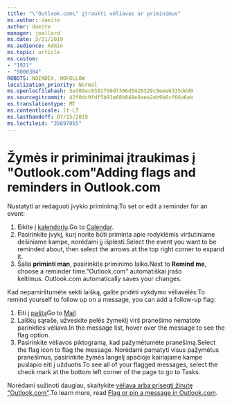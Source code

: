 ```yaml
---
title: "\"Outlook.com\" įtraukti vėliavas ar priminimus"
ms.author: daeite
author: daeite
manager: joallard
ms.date: 3/21/2019
ms.audience: Admin
ms.topic: article
ms.custom:
- "1921"
- "9000304"
ROBOTS: NOINDEX, NOFOLLOW
localization_priority: Normal
ms.openlocfilehash: 5ed89ac0381760d7396d5920329c9eee6335ddd0
ms.sourcegitcommit: 42f0dc9fdf5b93a68b048e8aee2eb9b6cf66a6eb
ms.translationtype: MT
ms.contentlocale: lt-LT
ms.lasthandoff: 07/15/2019
ms.locfileid: "35697055"
---
```

# <a name="adding-flags-and-reminders-in-outlookcom"></a><span data-ttu-id="ff7d8-102">Žymės ir priminimai įtraukimas į "Outlook.com"</span><span class="sxs-lookup"><span data-stu-id="ff7d8-102">Adding flags and reminders in Outlook.com</span></span>

<span data-ttu-id="ff7d8-103">Nustatyti ar redaguoti įvykio priminimą:</span><span class="sxs-lookup"><span data-stu-id="ff7d8-103">To set or edit a reminder for an event:</span></span>

1. <span data-ttu-id="ff7d8-104">Eikite į [kalendorių](https://outlook.live.com/calendar/).</span><span class="sxs-lookup"><span data-stu-id="ff7d8-104">Go to [Calendar](https://outlook.live.com/calendar/).</span></span>
1. <span data-ttu-id="ff7d8-105">Pasirinkite įvykį, kurį norite būti priminta apie rodyklėmis viršutiniame dešiniame kampe, norėdami jį išplėsti.</span><span class="sxs-lookup"><span data-stu-id="ff7d8-105">Select the event you want to be reminded about, then select the arrows at the top right corner to expand it.</span></span>
1. <span data-ttu-id="ff7d8-106">Šalia **priminti man**, pasirinkite priminimo laiko.</span><span class="sxs-lookup"><span data-stu-id="ff7d8-106">Next to **Remind me**, choose a reminder time.</span></span><span data-ttu-id="ff7d8-107">"Outlook.com" automatiškai įrašo keitimus.</span><span class="sxs-lookup"><span data-stu-id="ff7d8-107"> Outlook.com automatically saves your changes.</span></span>

<span data-ttu-id="ff7d8-108">Kad nepamirštumėte sekti laišką, galite pridėti vykdymo vėliavėlės:</span><span class="sxs-lookup"><span data-stu-id="ff7d8-108">To remind yourself to follow up on a message, you can add a follow-up flag:</span></span>

1. <span data-ttu-id="ff7d8-109">Eiti į [paštą](https://outlook.live.com/mail/)</span><span class="sxs-lookup"><span data-stu-id="ff7d8-109">Go to [Mail](https://outlook.live.com/mail/)</span></span>
1. <span data-ttu-id="ff7d8-110">Laiškų sąraše, užveskite pelės žymeklį virš pranešimo nematote parinkties vėliava.</span><span class="sxs-lookup"><span data-stu-id="ff7d8-110">In the message list, hover over the message to see the flag option.</span></span>
1. <span data-ttu-id="ff7d8-111">Pasirinkite vėliavos piktogramą, kad pažymėtumėte pranešimą.</span><span class="sxs-lookup"><span data-stu-id="ff7d8-111">Select the flag icon to flag the message.</span></span> <span data-ttu-id="ff7d8-112">Norėdami pamatyti visus pažymėtus pranešimus, pasirinkite žymės langelį apačioje kairiajame kampe puslapio eiti į užduotis.</span><span class="sxs-lookup"><span data-stu-id="ff7d8-112">To see all of your flagged messages, select the check mark at the bottom left corner of the page to go to Tasks.</span></span>
 
<span data-ttu-id="ff7d8-113">Norėdami sužinoti daugiau, skaitykite [vėliava arba prisegti žinutę "Outlook.com"](https://support.office.com/article/8e911e69-30d6-4cc8-8c71-a1163560618a?wt.mc_id=Office_Outlook_com_Alchemy).</span><span class="sxs-lookup"><span data-stu-id="ff7d8-113">To learn more, read [Flag or pin a message in Outlook.com](https://support.office.com/article/8e911e69-30d6-4cc8-8c71-a1163560618a?wt.mc_id=Office_Outlook_com_Alchemy).</span></span>
